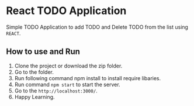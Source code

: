 # React TODO Application

Simple TODO Application to add TODO and Delete TODO from the list using `REACT`.

## How to use and Run
1. Clone the project or download the zip folder.
2. Go to the folder.
3.  Run following command npm install to install require libaries.
4. Run command `npm start` to start the server.
5. Go to the `http://localhost:3000/`.
6. Happy Learning.